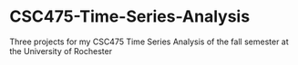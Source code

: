 # CSC475-Time-Series-Analysis

Three projects for my CSC475 Time Series Analysis of the fall semester at the University of Rochester
